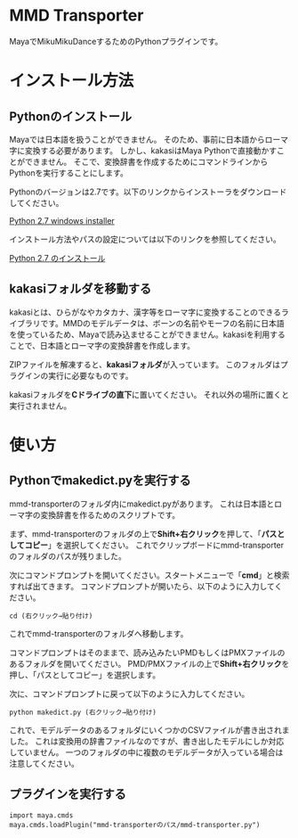 MMD Transporter
=======================
MayaでMikuMikuDanceするためのPythonプラグインです。

# インストール方法


## Pythonのインストール
Mayaでは日本語を扱うことができません。
そのため、事前に日本語からローマ字に変換する必要があります。
しかし、kakasiはMaya Pythonで直接動かすことができません。
そこで、変換辞書を作成するためにコマンドラインからPythonを実行することにします。

Pythonのバージョンは2.7です。以下のリンクからインストーラをダウンロードしてください。

[Python 2.7 windows installer](https://www.python.org/download/releases/python-2.7.msi.asc)

インストール方法やパスの設定については以下のリンクを参照してください。

[Python 2.7 のインストール](http://www5f.biglobe.ne.jp/~nobml/ninix/2_python.html)


## kakasiフォルダを移動する
kakasiとは、ひらがなやカタカナ、漢字等をローマ字に変換することのできるライブラリです。MMDのモデルデータは、ボーンの名前やモーフの名前に日本語を使っているため、Mayaで読み込ませることができません。kakasiを利用することで、日本語とローマ字の変換辞書を作成します。

ZIPファイルを解凍すると、**kakasiフォルダ**が入っています。
このフォルダはプラグインの実行に必要なものです。

kakasiフォルダを**Cドライブの直下**に置いてください。
それ以外の場所に置くと実行されません。


# 使い方

## Pythonでmakedict.pyを実行する
mmd-transporterのフォルダ内にmakedict.pyがあります。
これは日本語とローマ字の変換辞書を作るためのスクリプトです。

まず、mmd-transporterのフォルダの上で**Shift+右クリック**を押して、「**パスとしてコピー**」を選択してください。
これでクリップボードにmmd-transporterのフォルダのパスが残りました。

次にコマンドプロンプトを開いてください。スタートメニューで「**cmd**」と検索すれば出てきます。
コマンドプロンプトが開いたら、以下のように入力してください。

```
cd (右クリック→貼り付け)
```

これでmmd-transporterのフォルダへ移動します。

コマンドプロンプトはそのままで、読み込みたいPMDもしくはPMXファイルのあるフォルダを開いてください。
PMD/PMXファイルの上で**Shift+右クリック**を押し、「パスとしてコピー」を選択します。

次に、コマンドプロンプトに戻って以下のように入力してください。

```
python makedict.py (右クリック→貼り付け)
```

これで、モデルデータのあるフォルダにいくつかのCSVファイルが書き出されました。
これは変換用の辞書ファイルなのですが、書き出したモデルにしか対応していません。
一つのフォルダの中に複数のモデルデータが入っている場合は注意してください。


## プラグインを実行する

```
import maya.cmds
maya.cmds.loadPlugin("mmd-transporterのパス/mmd-transporter.py")
```